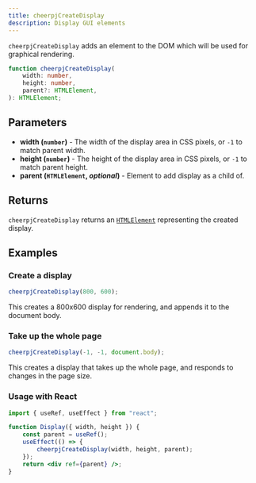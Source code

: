 ```yaml
---
title: cheerpjCreateDisplay
description: Display GUI elements
---
```


`cheerpjCreateDisplay` adds an element to the DOM which will be used for graphical rendering.

```ts
function cheerpjCreateDisplay(
	width: number,
	height: number,
	parent?: HTMLElement,
): HTMLElement;
```

## Parameters

- **width (`number`)** - The width of the display area in CSS pixels, or `-1` to match parent width.
- **height (`number`)** - The height of the display area in CSS pixels, or `-1` to match parent height.
- **parent (`HTMLElement`, _optional_)** - Element to add display as a child of.

## Returns

`cheerpjCreateDisplay` returns an [`HTMLElement`] representing the created display.

## Examples

### Create a display

```js
cheerpjCreateDisplay(800, 600);
```

This creates a 800x600 display for rendering, and appends it to the document body.

### Take up the whole page

```js
cheerpjCreateDisplay(-1, -1, document.body);
```

This creates a display that takes up the whole page, and responds to changes in the page size.

### Usage with React

```jsx
import { useRef, useEffect } from "react";

function Display({ width, height }) {
	const parent = useRef();
	useEffect(() => {
		cheerpjCreateDisplay(width, height, parent);
	});
	return <div ref={parent} />;
}
```

[`HTMLElement`]: https://developer.mozilla.org/en-US/docs/Web/API/HTMLElement
